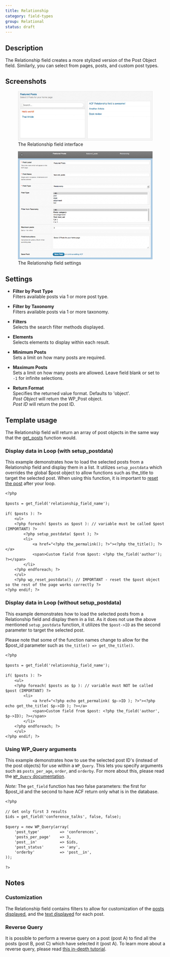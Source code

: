 ```yaml
---
title: Relationship
category: field-types
group: Relational
status: draft
---
```


## Description
The Relationship field creates a more stylized version of the Post Object field. Similarly, you can select from pages, posts, and custom post types.

## Screenshots
<div class="gallery">
	<figure>
		<a href="https://raw.githubusercontent.com/AdvancedCustomFields/docs/master/assets/acf-relationship-field-interface.jpg">
			<img src="https://raw.githubusercontent.com/AdvancedCustomFields/docs/master/assets/acf-relationship-field-interface.jpg" alt="A Relationship field that allows you to select 3 Featured Posts" />
		</a>
		<figcaption>The Relationship field interface</figcaption>
	</figure>
	<figure>
		<a href="https://raw.githubusercontent.com/AdvancedCustomFields/docs/master/assets/acf-relationship-field-settings.png">
			<img src="https://raw.githubusercontent.com/AdvancedCustomFields/docs/master/assets/acf-relationship-field-settings.png" alt="List of field settings shown when setting up a Relatinship field" />
		</a>
		<figcaption>The Relationship field settings</figcaption>
	</figure>
</div>

## Settings
- **Filter by Post Type**  
  Filters available posts via 1 or more post type.
  
- **Filter by Taxonomy**  
  Filters available posts via 1 or more taxonomy.
  
- **Filters**  
  Selects the search filter methods displayed.
  
- **Elements**  
  Selects elements to display within each result.
  
- **Minimum Posts**  
  Sets a limit on how many posts are required.
  
- **Maximum Posts**  
  Sets a limit on how many posts are allowed. Leave field blank or set to `-1` for infinite selections.
  
- **Return Format**  
  Specifies the returned value format. Defaults to 'object'.  
  _Post Object_ will return the WP_Post object.  
  _Post ID_ will return the post ID.  

## Template usage  
The Relationship field will return an array of post objects in the same way that the [get_posts](http://codex.wordpress.org/Template_Tags/get_posts) function would.

### Display data in Loop (with setup_postdata)
This example demonstrates how to load the selected posts from a Relationship field and display them in a list. It utilizes `setup_postdata` which overrides the global $post object to allow functions such as the_title to target the selected post. When using this function, it is important to [reset the post](http://codex.wordpress.org/Template_Tags/get_posts#Reset_after_Postlists_with_offset) after your loop.
```
<?php 

$posts = get_field('relationship_field_name');

if( $posts ): ?>
    <ul>
    <?php foreach( $posts as $post ): // variable must be called $post (IMPORTANT) ?>
        <?php setup_postdata( $post ); ?>
        <li>
            <a href="<?php the_permalink(); ?>"><?php the_title(); ?></a>
            <span>Custom field from $post: <?php the_field('author'); ?></span>
        </li>
    <?php endforeach; ?>
    </ul>
    <?php wp_reset_postdata(); // IMPORTANT - reset the $post object so the rest of the page works correctly ?>
<?php endif; ?>
```

### Display data in Loop (without setup_postdata)
This example demonstrates how to load the selected posts from a Relationship field and display them in a list. As it does not use the above mentioned `setup_postdata` function, it utilizes the `$post->ID` as the second parameter to target the selected post.

Please note that some of the function names change to allow for the $post_id parameter such as `the_title() => get_the_title()`.
```
<?php 

$posts = get_field('relationship_field_name');

if( $posts ): ?>
    <ul>
    <?php foreach( $posts as $p ): // variable must NOT be called $post (IMPORTANT) ?>
        <li>
            <a href="<?php echo get_permalink( $p->ID ); ?>"><?php echo get_the_title( $p->ID ); ?></a>
            <span>Custom field from $post: <?php the_field('author', $p->ID); ?></span>
        </li>
    <?php endforeach; ?>
    </ul>
<?php endif; ?>
```

### Using WP_Query arguments
This example demonstrates how to use the selected post ID's (instead of the post objects) for use within a `WP_Query`. This lets you specify arguments such as `posts_per_age`, `order`, and `orderby`. For more about this, please read the [`WP_Query` documentation](http://codex.wordpress.org/Class_Reference/WP_Query#Parameters).

_Note:_ The `get_field` function has two false parameters: the first for $post_id and the second to have ACF return only what is in the database.
```
<?php 

// Get only first 3 results
$ids = get_field('conference_talks', false, false);

$query = new WP_Query(array(
    'post_type'         => 'conferences',
    'posts_per_page'    => 3,
    'post__in'          => $ids,
    'post_status'       => 'any',
    'orderby'           => 'post__in',
));

?>
```

## Notes

### Customization
The Relationship field contains filters to allow for customization of the [posts displayed](https://www.advancedcustomfields.com/resources/acf-fields-relationship-query/), and the [text displayed](https://www.advancedcustomfields.com/resources/acf-fields-relationship-result/) for each post.

### Reverse Query
It is possible to perform a reverse query on a post (post A) to find all the posts (post B, post C) which have selected it (post A). To learn more about a reverse query, please read [this in-depth tutorial](https://www.advancedcustomfields.com/resources/tutorials/querying-relationship-fields/).

